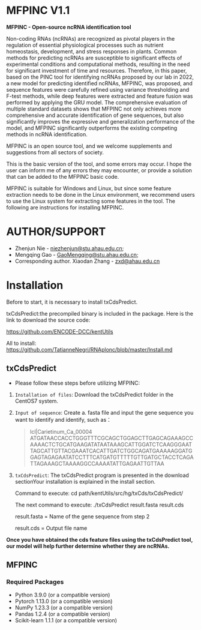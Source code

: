 # MFPINC V1.1
**MFPINC - Open-source ncRNA identification tool** 

Non-coding RNAs (ncRNAs) are recognized as pivotal players in the regulation of essential physiological processes such as nutrient homeostasis, development, and stress responses in plants. Common methods for predicting ncRNAs are susceptible to significant effects of experimental conditions and computational methods, resulting in the need for significant investment of time and resources. Therefore, in this paper, based on the PINC tool for identifying ncRNAs proposed by our lab in 2022, a new model for predicting identified ncRNAs, MFPINC, was proposed, and sequence features were carefully refined using variance thresholding and F-test methods, while deep features were extracted and feature fusion was performed by applying the GRU model. The comprehensive evaluation of multiple standard datasets shows that MFPINC not only achieves more comprehensive and accurate identification of gene sequences, but also significantly improves the expressive and generalization performance of the model, and MFPINC significantly outperforms the existing competing methods in ncRNA identification.  

MFPINC is an open source tool, and we welcome supplements and suggestions from all sectors of society.

This is the basic version of the tool, and some errors may occur. I hope the user can inform me of any errors they may encounter, or provide a solution that can be added to the MFPINC basic code.

MFPINC is suitable for Windows and Linux, but since some feature extraction needs to be done in the Linux environment, we recommend users to use the Linux system for extracting some features in the tool. The following are instructions for installing MFPINC.</br>

# AUTHOR/SUPPORT
* Zhenjun Nie - niezhenjun@stu.ahau.edu.cn;</br>
* Mengqing Gao - GaoMengqing@stu.ahau.edu.cn;</br>
* Corresponding author. Xiaodan Zhang - zxd@ahau.edu.cn

# Installation

Before to start, it is necessary to install txCdsPredict.</br>

txCdsPredict:the precompiled binary is included in the package. Here is the link to download the source code:</br>

https://github.com/ENCODE-DCC/kentUtils</br> 

All to install: https://github.com/TatianneNegri/RNAplonc/blob/master/Install.md

## txCdsPredict
* Please follow these steps before utilizing MFPINC:
1. `Installation of files`: Download the txCdsPredict folder in the CentOS7 system.
   
2. `Input of sequence`: Create a. fasta file and input the gene sequence you want to identify and identify, such as：
   >lcl|Carietinum_Ca_00004   
ATGATAACCACCTGGGTTTCGCAGCTGGAGCTTGAGCAGAAAGCCAAAACTCTGCATGAAGATATAATAAAGCATTGGATCTCAAGGGAATTAGCATTGTTACGAAATCACATTGATCTGGCAGATGAAAAAGGATGGAGTAGAGAATATCCTTTCATGATGTTTTTGTTGATGCTACCTCAGATTAGAAAGCTAAAAGGCCAAAATATTGAGAATTGTTAA
  
3. `txCdsPredict`: The txCdsPredict program is presented in the download sectionYour installation is explained in the install section.

    Command to execute: cd path/kentUtils/src/hg/txCds/txCdsPredict/
   
    The next command to execute: ./txCdsPredict result.fasta result.cds
   
    result.fasta = Name of the gene sequence from step 2
   
    result.cds = Output file name

**Once you have obtained the cds feature files using the txCdsPredict tool, our model will help further determine whether they are ncRNAs.**  

## MFPINC

### Required Packages
* Python 3.9.0 (or a compatible version) 
* Pytorch 1.13.0 (or a compatible version) 
* NumPy 1.23.3 (or a compatible version) 
* Pandas 1.2.4 (or a compatible version) 
* Scikit-learn 1.1.1 (or a compatible version)

